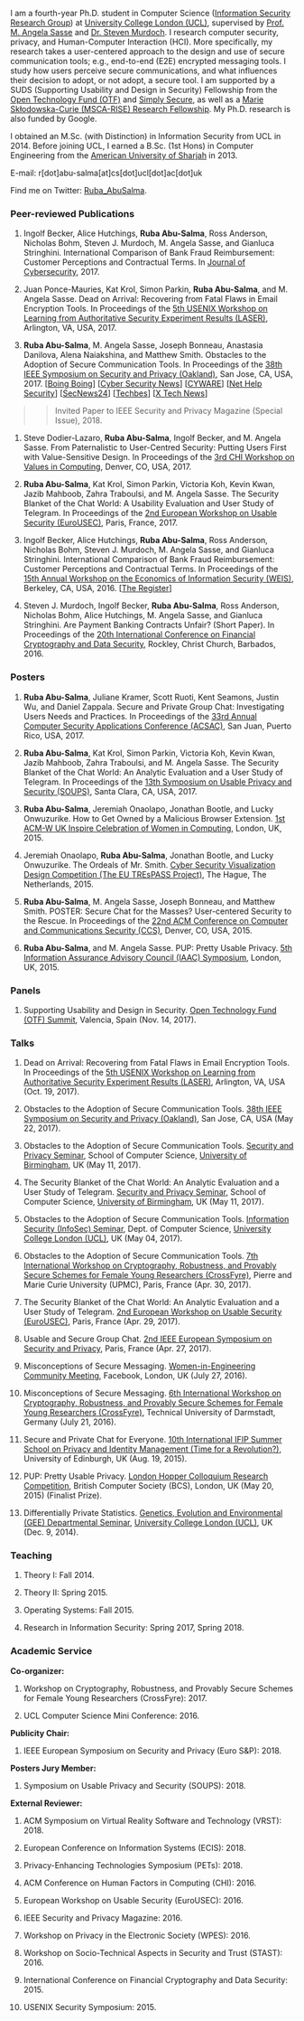 I am a fourth-year Ph.D. student in Computer Science ([Information Security Research Group](http://sec.cs.ucl.ac.uk/home/)) at [University College London (UCL)](http://www.ucl.ac.uk/), supervised by [Prof. M. Angela Sasse](http://sec.cs.ucl.ac.uk/people/m_angela_sasse/) and [Dr. Steven Murdoch](http://sec.cs.ucl.ac.uk/users/smurdoch/). I research computer security, privacy, and Human-Computer Interaction (HCI). More specifically, my research takes a user-centered approach to the design and use of secure communication tools; e.g., end-to-end (E2E) encrypted messaging tools. I study how users perceive secure communications, and what influences their decision to adopt, or not adopt, a secure tool. I am supported by a SUDS (Supporting Usability and Design in Security) Fellowship from the [Open Technology Fund (OTF)](https://www.opentech.fund/) and [Simply Secure](https://simplysecure.org), as well as a [Marie Skłodowska-Curie (MSCA-RISE) Research Fellowship](https://ec.europa.eu/research/mariecurieactions/). My Ph.D. research is also funded by Google.

I obtained an M.Sc. (with Distinction) in Information Security from UCL in 2014. Before joining UCL, I earned a B.Sc. (1st Hons) in Computer Engineering from the [American University of Sharjah](https://www.aus.edu/) in 2013.

E-mail: r[dot]abu-salma[at]cs[dot]ucl[dot]ac[dot]uk

Find me on Twitter: [Ruba_AbuSalma](https://twitter.com/Ruba_AbuSalma).

### Peer-reviewed Publications
1. Ingolf Becker, Alice Hutchings, **Ruba Abu-Salma**, Ross Anderson, Nicholas Bohm, Steven J. Murdoch, M. Angela Sasse, and Gianluca Stringhini. International Comparison of Bank Fraud Reimbursement: Customer Perceptions and Contractual Terms. In [Journal of Cybersecurity](https://academic.oup.com/cybersecurity), 2017.

1. Juan Ponce-Mauries, Kat Krol, Simon Parkin, **Ruba Abu-Salma**, and M. Angela Sasse. Dead on Arrival: Recovering from Fatal Flaws in Email Encryption Tools. In Proceedings of the [5th USENIX Workshop on Learning from Authoritative Security Experiment Results (LASER)](http://2017.laser-workshop.org/), Arlington, VA, USA, 2017.

1. **Ruba Abu-Salma**, M. Angela Sasse, Joseph Bonneau, Anastasia Danilova, Alena Naiakshina, and Matthew Smith. Obstacles to the Adoption of Secure Communication Tools. In Proceedings of the [38th IEEE Symposium on Security and Privacy (Oakland)](http://www.ieee-security.org/TC/SP2017/index.html), San Jose, CA, USA, 2017. [[Boing Boing](http://boingboing.net/2017/05/31/why-dont-people-use-secure-i.html)] [[Cyber Security News](https://cyber-sec-news.blogspot.co.uk/2017/06/whats-really-stopping-users-from.html)] [[CYWARE](https://cyware.com/news/whats-really-preventing-users-from-adopting-secure-communication-tools-33f0571a)] [[Net Help Security](https://www.helpnetsecurity.com/2017/06/02/secure-communication-tools/?responsive=off)] [[SecNews24](https://www.secnews24.com/2017/06/02/whats-really-stopping-users-from-adopting-secure-communication-tools/)] [[Techbes](https://www.techbes.com/2017/06/02/whats-really-stopping-users-from-adopting-secure-communication-tools-helpnetsecurity/)] [[X Tech News](http://www.xtechnews.com/cyber-security/whats-really-stopping-users-from-adopting-secure-communication-tools/)]

>> Invited Paper to IEEE Security and Privacy Magazine (Special Issue), 2018.

1. Steve Dodier-Lazaro, **Ruba Abu-Salma**, Ingolf Becker, and M. Angela Sasse. From Paternalistic to User-Centred Security: Putting Users First with Value-Sensitive Design. In Proceedings of the [3rd CHI Workshop on Values in Computing](http://www.valuesincomputing.org/), Denver, CO, USA, 2017.

1. **Ruba Abu-Salma**, Kat Krol, Simon Parkin, Victoria Koh, Kevin Kwan, Jazib Mahboob, Zahra Traboulsi, and M. Angela Sasse. The Security Blanket of the Chat World: A Usability Evaluation and User Study of Telegram. In Proceedings of the [2nd European Workshop on Usable Security (EuroUSEC)](https://usec.cispa.uni-saarland.de/eurousec17/), Paris, France, 2017.

1. Ingolf Becker, Alice Hutchings, **Ruba Abu-Salma**, Ross Anderson, Nicholas Bohm, Steven J. Murdoch, M. Angela Sasse, and Gianluca Stringhini. International Comparison of Bank Fraud Reimbursement: Customer Perceptions and Contractual Terms. In Proceedings of the [15th Annual Workshop on the Economics of Information Security (WEIS)](http://weis2016.econinfosec.org), Berkeley, CA, USA, 2016. [[The Register](https://www.theregister.co.uk/2016/06/06/bank_terms_study/)]

1. Steven J. Murdoch, Ingolf Becker, **Ruba Abu-Salma**, Ross Anderson, Nicholas Bohm, Alice Hutchings, M. Angela Sasse, and Gianluca Stringhini. Are Payment Banking Contracts Unfair? (Short Paper). In Proceedings of the [20th International Conference on Financial Cryptography and Data Security](http://fc16.ifca.ai), Rockley, Christ Church, Barbados, 2016.

### Posters
1. **Ruba Abu-Salma**, Juliane Kramer, Scott Ruoti, Kent Seamons, Justin Wu, and Daniel Zappala. Secure and Private Group Chat: Investigating Users Needs and Practices. In Proceedings of the [33rd Annual Computer Security Applications Conference (ACSAC)](https://www.acsac.org), San Juan, Puerto Rico, USA, 2017.

1. **Ruba Abu-Salma**, Kat Krol, Simon Parkin, Victoria Koh, Kevin Kwan, Jazib Mahboob, Zahra Traboulsi, and M. Angela Sasse. The Security Blanket of the Chat World: An Analytic Evaluation and a User Study of Telegram. In Proceedings of the [13th Symposium on Usable Privacy and Security (SOUPS)](https://www.usenix.org/conference/soups2017), Santa Clara, CA, USA, 2017.

1. **Ruba Abu-Salma**, Jeremiah Onaolapo, Jonathan Bootle, and Lucky Onwuzurike. How to Get Owned by a Malicious Browser Extension. [1st ACM-W UK Inspire Celebration of Women in Computing](https://women.acm.org/ACM-W-Connections-2015-10), London, UK, 2015.

1. Jeremiah Onaolapo, **Ruba Abu-Salma**, Jonathan Bootle, and Lucky Onwuzurike. The Ordeals of Mr. Smith. [Cyber Security Visualization Design Competition (The EU TREsPASS Project)](http://visualisation.trespass-project.eu), The Hague, The Netherlands, 2015.

1. **Ruba Abu-Salma**, M. Angela Sasse, Joseph Bonneau, and Matthew Smith. POSTER: Secure Chat for the Masses? User-centered Security to the Rescue. In Proceedings of the [22nd ACM Conference on Computer and Communications Security (CCS)](http://www.sigsac.org/ccs/CCS2015/), Denver, CO, USA, 2015.

1. **Ruba Abu-Salma**, and M. Angela Sasse. PUP: Pretty Usable Privacy. [5th Information Assurance Advisory Council (IAAC) Symposium](http://www.iaac.org.uk/events/symposiums/2015-annual-symposium-the-citizen-in-the-internet-of-things/), London, UK, 2015.

### Panels
1. Supporting Usability and Design in Security. [Open Technology Fund (OTF) Summit](https://www.opentech.fund), Valencia, Spain (Nov. 14, 2017).

### Talks
1. Dead on Arrival: Recovering from Fatal Flaws in Email Encryption Tools. In Proceedings of the [5th USENIX Workshop on Learning from Authoritative Security Experiment Results (LASER)](http://2017.laser-workshop.org/), Arlington, VA, USA (Oct. 19, 2017).

1. Obstacles to the Adoption of Secure Communication Tools. [38th IEEE Symposium on Security and Privacy (Oakland)](https://www.ieee-security.org/TC/SP2017/), San Jose, CA, USA (May 22, 2017).

1. Obstacles to the Adoption of Secure Communication Tools. [Security and Privacy Seminar](http://sec.cs.bham.ac.uk/news/), School of Computer Science, [University of Birmingham](http://www.birmingham.ac.uk/index.aspx), UK (May 11, 2017).

1. The Security Blanket of the Chat World: An Analytic Evaluation and a User Study of Telegram. [Security and Privacy Seminar](http://sec.cs.bham.ac.uk/news/), School of Computer Science, [University of Birmingham](http://www.birmingham.ac.uk/index.aspx), UK (May 11, 2017).

1. Obstacles to the Adoption of Secure Communication Tools. [Information Security (InfoSec) Seminar](http://sec.cs.ucl.ac.uk/ace_csr/ace_seminars/), Dept. of Computer Science, [University College London (UCL)](http://www.ucl.ac.uk/), UK (May 04, 2017).

1. Obstacles to the Adoption of Secure Communication Tools. [7th International Workshop on Cryptography, Robustness, and Provably Secure Schemes for Female Young Researchers (CrossFyre)](http://crossfyre17.gforge.inria.fr/index.html), Pierre and Marie Curie University (UPMC), Paris, France (Apr. 30, 2017).

1. The Security Blanket of the Chat World: An Analytic Evaluation and a User Study of Telegram. [2nd European Workshop on Usable Security (EuroUSEC)](https://usec.cispa.uni-saarland.de/eurousec17/), Paris, France (Apr. 29, 2017).

1. Usable and Secure Group Chat. [2nd IEEE European Symposium on Security and Privacy](http://www.ieee-security.org/TC/EuroSP2017/cfp.php), Paris, France (Apr. 27, 2017).

1. Misconceptions of Secure Messaging. [Women-in-Engineering Community Meeting](https://www.facebook.com/groups/1476772579274428/), Facebook, London, UK (July 27, 2016).

1. Misconceptions of Secure Messaging. [6th International Workshop on Cryptography, Robustness, and Provably Secure Schemes for Female Young Researchers (CrossFyre)](https://www.crossfyre2016.informatik.tu-darmstadt.de/de/home/), Technical University of Darmstadt, Germany (July 21, 2016).

1. Secure and Private Chat for Everyone. [10th International IFIP Summer School on Privacy and Identity Management (Time for a Revolution?)](http://www.ifip-summerschool.org/previous-schools/), University of Edinburgh, UK (Aug. 19, 2015).

1. PUP: Pretty Usable Privacy. [London Hopper Colloquium Research Competition](http://academy.bcs.org/content/london-hopper-2015), British Computer Society (BCS), London, UK (May 20, 2015) (Finalist Prize).

1. Differentially Private Statistics. [Genetics, Evolution and Environmental (GEE) Departmental Seminar](https://www.ucl.ac.uk/gee/seminars), [University College London (UCL)](http://www.ucl.ac.uk/), UK (Dec. 9, 2014).

### Teaching
1. Theory I: Fall 2014.

1. Theory II: Spring 2015.

1. Operating Systems: Fall 2015.

1. Research in Information Security: Spring 2017, Spring 2018.

### Academic Service
**Co-organizer:**

1. Workshop on Cryptography, Robustness, and Provably Secure Schemes for Female Young Researchers (CrossFyre): 2017.

1. UCL Computer Science Mini Conference: 2016.

**Publicity Chair:**

1. IEEE European Symposium on Security and Privacy (Euro S&P): 2018.

**Posters Jury Member:**

1. Symposium on Usable Privacy and Security (SOUPS): 2018.

**External Reviewer:**

1. ACM Symposium on Virtual Reality Software and Technology (VRST): 2018.

1. European Conference on Information Systems (ECIS): 2018.

1. Privacy-Enhancing Technologies Symposium (PETs): 2018.

1. ACM Conference on Human Factors in Computing (CHI): 2016.

1. European Workshop on Usable Security (EuroUSEC): 2016.

1. IEEE Security and Privacy Magazine: 2016.

1. Workshop on Privacy in the Electronic Society (WPES): 2016.

1. Workshop on Socio-Technical Aspects in Security and Trust (STAST): 2016.

1. International Conference on Financial Cryptography and Data Security: 2015.

1. USENIX Security Symposium: 2015.
